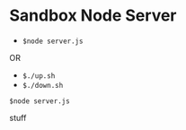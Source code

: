 Sandbox Node Server
===================


* `$node server.js`

OR

* `$./up.sh`
* `$./down.sh`

`$node server.js`

stuff
